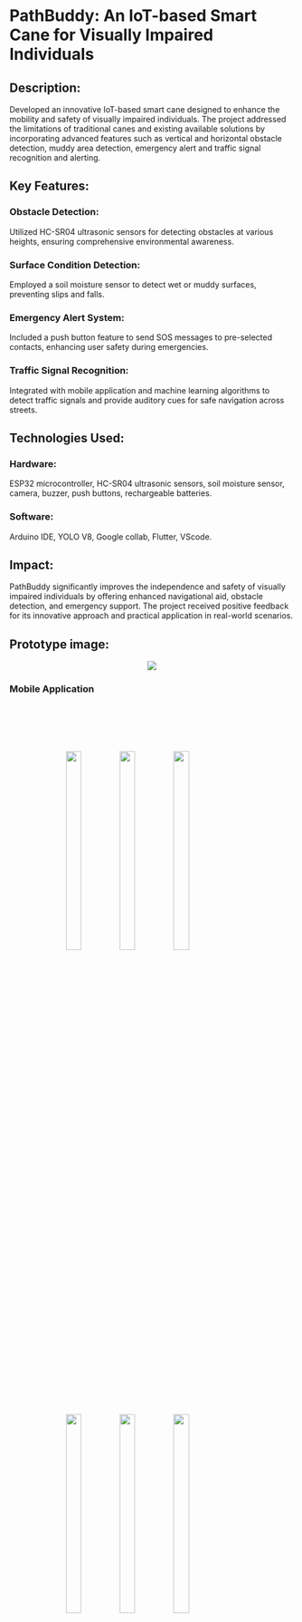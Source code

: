 # PathBuddy: An IoT-based Smart Cane for Visually Impaired Individuals

## Description:
Developed an innovative IoT-based smart cane designed to enhance the mobility and safety of visually impaired individuals. The project addressed the limitations of traditional canes and existing available solutions by incorporating advanced features such as vertical and horizontal obstacle detection, muddy area detection, emergency alert and traffic signal recognition and alerting.

## Key Features:

### Obstacle Detection: 
Utilized HC-SR04 ultrasonic sensors for detecting obstacles at various heights, ensuring comprehensive environmental awareness.

### Surface Condition Detection: 
Employed a soil moisture sensor to detect wet or muddy surfaces, preventing slips and falls.

### Emergency Alert System: 
Included a push button feature to send SOS messages to pre-selected contacts, enhancing user safety during emergencies.

### Traffic Signal Recognition: 
Integrated with mobile application and machine learning algorithms to detect traffic signals and provide auditory cues for safe navigation across streets.

## Technologies Used:

### Hardware: 
ESP32 microcontroller, HC-SR04 ultrasonic sensors, soil moisture sensor, camera, buzzer, push buttons, rechargeable batteries.
### Software: 
Arduino IDE, YOLO V8, Google collab, Flutter, VScode.
## Impact:
PathBuddy significantly improves the independence and safety of visually impaired individuals by offering enhanced navigational aid, obstacle detection, and emergency support. The project received positive feedback for its innovative approach and practical application in real-world scenarios.

## Prototype image:
<p align="center">
  
  <img src="https://github.com/GuruprasadKokare/Pathbuddy_smart_cane/assets/109871757/9a33d058-ac64-47ea-8606-0cd11d0f0429">
</p>

### Mobile Application
<div style="margin: 100px">
<img src="https://github.com/GuruprasadKokare/Pathbuddy_smart_cane/assets/109871757/253b8ecd-064e-4a15-a26e-693cf569915a" style= "width:30%">
<img src="https://github.com/GuruprasadKokare/Pathbuddy_smart_cane/assets/109871757/1255314e-a817-4824-a1be-0762691a5253" style= "width:30%">
<img src="https://github.com/GuruprasadKokare/Pathbuddy_smart_cane/assets/109871757/47f1a294-69e0-4faa-9959-c660d75f38df" style= "width:30%">

<img src="https://github.com/GuruprasadKokare/Pathbuddy_smart_cane/assets/109871757/8ee60c7d-c303-4fd8-bf5c-5de84a684e34" style= "width:30%">
<img src="https://github.com/GuruprasadKokare/Pathbuddy_smart_cane/assets/109871757/742b77dd-0a46-4e61-8f44-324fd21f4f37" style= "width:30%">
<img src="https://github.com/GuruprasadKokare/Pathbuddy_smart_cane/assets/109871757/cfe111ee-9ad7-4e1d-a461-22ca8b6d069d" style= "width:30%">

</div>




